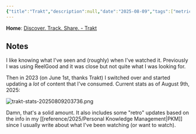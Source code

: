 ```yaml
---
{"title":"Trakt","description":null,"date":"2025-08-09","tags":["metrics","tracking"],"dg-publish":true,"created":"2025-08-09 20:28:27","updated":"2025-08-09T21:03:02-04:00","permalink":"/reference/2025/trakt/","dgPassFrontmatter":true}
---
```


**Home**: [Discover. Track. Share. - Trakt](https://trakt.tv/)

## Notes
I like knowing what I've seen and (roughly) when I've watched it. Previously I was using ReelGood and it was close but not quite what I was looking for.

Then in 2023 (on June 1st, thanks Trakt) I switched over and started updating a _lot_ of content that I've consumed. Current stats as of August 9th, 2025:

![trakt-stats-20250809203736.png](/img/user/fs/2025/trakt-stats-20250809203736.png)

Damn, that's a solid amount. It also includes some "retro" updates based on the info in my [[reference/2025/Personal Knowledge Management\|PKM]] since I usually write about what I've been watching (or want to watch).
